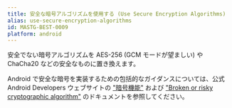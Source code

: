 ```yaml
---
title: 安全な暗号アルゴリズムを使用する (Use Secure Encryption Algorithms)
alias: use-secure-encryption-algorithms
id: MASTG-BEST-0009
platform: android
---
```


安全でない暗号アルゴリズムを AES-256 (GCM モードが望ましい) や ChaCha20 などの安全なものに置き換えます。

Android で安全な暗号を実装するための包括的なガイダンスについては、公式 Android Developers ウェブサイトの ["暗号機能"](https://developer.android.com/privacy-and-security/cryptography) および ["Broken or risky cryptographic algorithm"](https://developer.android.com/privacy-and-security/risks/broken-cryptographic-algorithm#weak-or-broken-cryptographic-encryption-functions-use-strong-cryptographic-algorithms-in-encryption-1B2M2Y8Asg) のドキュメントを参照してください。
